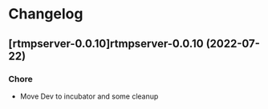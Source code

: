 # Changelog



## [rtmpserver-0.0.10]rtmpserver-0.0.10 (2022-07-22)

### Chore

- Move Dev to incubator and some cleanup
  
  